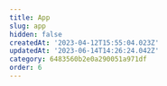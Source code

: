 ```yaml
---
title: App
slug: app
hidden: false
createdAt: '2023-04-12T15:55:04.023Z'
updatedAt: '2023-06-14T14:26:24.042Z'
category: 6483560b2e0a290051a971df
order: 6
---
```

